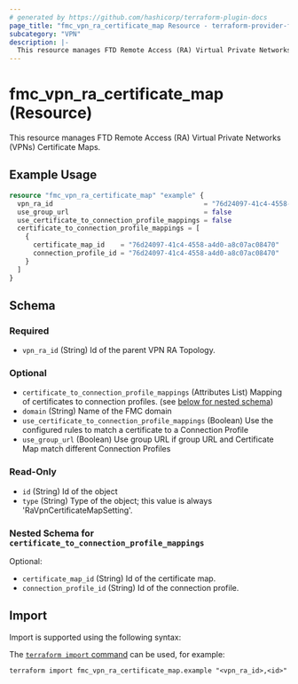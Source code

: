 ```yaml
---
# generated by https://github.com/hashicorp/terraform-plugin-docs
page_title: "fmc_vpn_ra_certificate_map Resource - terraform-provider-fmc"
subcategory: "VPN"
description: |-
  This resource manages FTD Remote Access (RA) Virtual Private Networks (VPNs) Certificate Maps.
---
```


# fmc_vpn_ra_certificate_map (Resource)

This resource manages FTD Remote Access (RA) Virtual Private Networks (VPNs) Certificate Maps.

## Example Usage

```terraform
resource "fmc_vpn_ra_certificate_map" "example" {
  vpn_ra_id                                      = "76d24097-41c4-4558-a4d0-a8c07ac08470"
  use_group_url                                  = false
  use_certificate_to_connection_profile_mappings = false
  certificate_to_connection_profile_mappings = [
    {
      certificate_map_id    = "76d24097-41c4-4558-a4d0-a8c07ac08470"
      connection_profile_id = "76d24097-41c4-4558-a4d0-a8c07ac08470"
    }
  ]
}
```

<!-- schema generated by tfplugindocs -->
## Schema

### Required

- `vpn_ra_id` (String) Id of the parent VPN RA Topology.

### Optional

- `certificate_to_connection_profile_mappings` (Attributes List) Mapping of certificates to connection profiles. (see [below for nested schema](#nestedatt--certificate_to_connection_profile_mappings))
- `domain` (String) Name of the FMC domain
- `use_certificate_to_connection_profile_mappings` (Boolean) Use the configured rules to match a certificate to a Connection Profile
- `use_group_url` (Boolean) Use group URL if group URL and Certificate Map match different Connection Profiles

### Read-Only

- `id` (String) Id of the object
- `type` (String) Type of the object; this value is always 'RaVpnCertificateMapSetting'.

<a id="nestedatt--certificate_to_connection_profile_mappings"></a>
### Nested Schema for `certificate_to_connection_profile_mappings`

Optional:

- `certificate_map_id` (String) Id of the certificate map.
- `connection_profile_id` (String) Id of the connection profile.

## Import

Import is supported using the following syntax:

The [`terraform import` command](https://developer.hashicorp.com/terraform/cli/commands/import) can be used, for example:

```shell
terraform import fmc_vpn_ra_certificate_map.example "<vpn_ra_id>,<id>"
```
